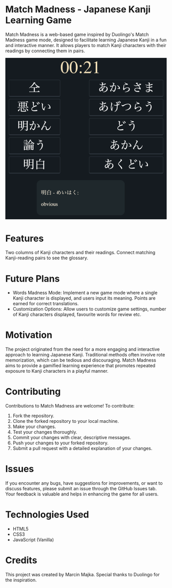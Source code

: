 # Match Madness - Japanese Kanji Learning Game
Match Madness is a web-based game inspired by Duolingo's Match Madness game mode, designed to facilitate learning Japanese Kanji in a fun and interactive manner. It allows players to match Kanji characters with their readings by connecting them in pairs.

![Alt text](matchMadness.png)
# Features
Two columns of Kanji characters and their readings.
Connect matching Kanji-reading pairs to see the glossary.

# Future Plans
- Words Madness Mode: Implement a new game mode where a single Kanji character is displayed, and users input its meaning. Points are earned for correct translations.
- Customization Options: Allow users to customize game settings, number of Kanji characters displayed, favourite words for review etc.

# Motivation
The project originated from the need for a more engaging and interactive approach to learning Japanese Kanji. Traditional methods often involve rote memorization, which can be tedious and discouraging. Match Madness aims to provide a gamified learning experience that promotes repeated exposure to Kanji characters in a playful manner.

# Contributing
Contributions to Match Madness are welcome! To contribute:

1. Fork the repository.
2. Clone the forked repository to your local machine.
3. Make your changes.
4. Test your changes thoroughly.
5. Commit your changes with clear, descriptive messages.
6. Push your changes to your forked repository.
7. Submit a pull request with a detailed explanation of your changes.

# Issues
If you encounter any bugs, have suggestions for improvements, or want to discuss features, please submit an issue through the GitHub Issues tab. Your feedback is valuable and helps in enhancing the game for all users.

# Technologies Used
- HTML5
- CSS3
- JavaScript (Vanilla)

# Credits
This project was created by Marcin Majka. Special thanks to Duolingo for the inspiration.